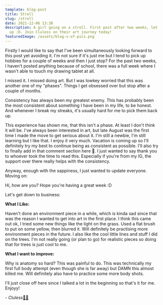 ```yaml
---
template: blog-post
title: Stroll
slug: /stroll
date: 2021-12-06 13:38
description: A girl going on a stroll. First post after two weeks, let's catch
  up :D. Join Cluless on their art journey today!
featuredImage: /assets/blog-v-of-pics.png
---
```

Firstly I would like to say that I've been simultaneously looking forward to this post yet avoiding it. I'm not sure if it's just me but I tend to pick up hobbies for a couple of weeks and then I just stop? For the past two weeks, I haven't posted anything because of school, there was a full week where I wasn't able to touch my drawing tablet at all.

I missed it. I missed doing art. But I was lowkey worried that this was another one of my "phases". Things I get obsessed over but stop after a couple of months. 

Consistency has always been my greatest enemy. This has probably been the most consistent about something I have been in my life, to be honest. And whenever I break my streaks, it's usually hard for me to pick them back up.

This experience has shown me, that this isn't a phase. At least I don't think it will be. I've always been interested in art, but late August was the first time I made the move to get serious about it. I'm still a newbie, I'm still learning but I like that. I enjoy it very much. Vacation is coming up so I'll definitely try my best to continue being as consistent as possible. I'll also try to finally add in that comment section here 🥲. I just wanted to say thank you to whoever took the time to read this. Especially if you're from my IG, the support over there really helps with the consistency. 

Anyway, enough with the sappiness, I just wanted to update everyone. Moving on:

Hi, how are you? Hope you're having a great week :D

Let's get down to business: 

**What I Like:**

Haven't done an environment piece in a while, which is kinda sad since that was the reason I wanted to get into art in the first place. I think this came out ok, I tried some new things like the light on the grass. Used a flat brush to put on some yellow, then blurred it. Will definitely be practising more environment pieces in the future. I also like the cool little lines and stuff I did on the trees. I'm not really going (or plan to go) for realistic pieces so doing that for trees is just cool to me. 

**What I want to improve:**

Why is anatomy so hard? This was painful to do. This was technically my first full body attempt (even though she is far away) but DAMN this almost killed me. Will definitely also have to practice some more body shots.

I'll just close off here since I talked a lot in the beginning so that's it for me. Enjoyy!

\- *Cluless*[✌🏽](https://emojipedia.org/victory-hand-medium-skin-tone/)